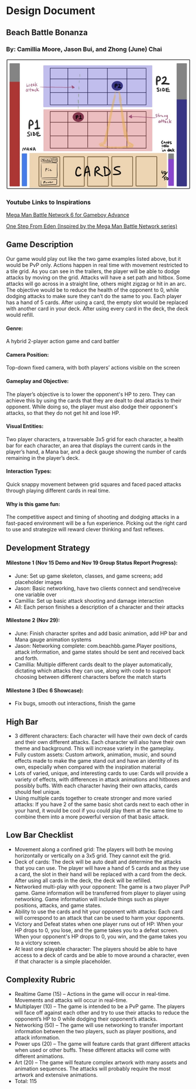 # Design Document
## Beach Battle Bonanza
### By: Camillia Moore, Jason Bui, and Zhong (June) Chai

![A draft sketch of the gameplay screen](images/bbb-draft-screen.png)

### Youtube Links to Inspirations

[Mega Man Battle Network 6 for Gameboy Advance](https://youtu.be/rijz3zamK-w?si=DaAMpN1UEgNRTsSp&t=12)

[One Step From Eden (Inspired by the Mega Man Battle Network series)](https://www.youtube.com/watch?v=0ZZuo7Xpmqs )

## Game Description

Our game would play out like the two game examples listed above, but it would be PvP only. Actions happen in real time with movement restricted to a tile grid. As you can see in the trailers, the player will be able to dodge attacks by moving on the grid. Attacks will have a set path and hitbox. Some attacks will go across in a straight line, others might zigzag or hit in an arc. The objective would be to reduce the health of the opponent to 0, while dodging attacks to make sure they can’t do the same to you. Each player has a hand of 5 cards. After using a card, the empty slot would be replaced with another card in your deck. After using every card in the deck, the deck would refill.

#### Genre:

A hybrid 2-player action game and card battler

#### Camera Position:

Top-down fixed camera, with both players’ actions visible on the screen

#### Gameplay and Objective:

The player’s objective is to lower the opponent's HP to zero. They can achieve this by using the cards that they are dealt to deal attacks to their opponent. While doing so, the player must also dodge their opponent's attacks, so that they do not get hit and lose HP.

#### Visual Entities:

Two player characters, a traversable 3x5 grid for each character, a health bar for each character, an area that displays the current cards in the player’s hand, a Mana bar, and a deck gauge showing the number of cards remaining in the player’s deck.

#### Interaction Types:

Quick snappy movement between grid squares and faced paced attacks through playing different cards in real time.

#### Why is this game fun:

The competitive aspect and timing of shooting and dodging attacks in a fast-paced environment will be a fun experience. Picking out the right card to use and strategize will reward clever thinking and fast reflexes.


## Development Strategy

#### Milestone 1 (Nov 15 Demo and Nov 19 Group Status Report Progress):

- June: Set up game skeleton, classes, and game screens; add placeholder images
- Jason: Basic networking, have two clients connect and send/receive one variable over
- Camillia: Set up basic attack shooting and damage interaction
- All: Each person finishes a description of a character and their attacks 


#### Milestone 2 (Nov 29):

- June: Finish character sprites and add basic animation, add HP bar and Mana gauge animation systems 
- Jason: Networking complete: com.beachbb.game.Player positions, attack information, and game states should be sent and received back and forth.  
- Camillia: Multiple different cards dealt to the player automatically, dictating which attacks they can use, along with code to support choosing between different characters before the match starts 

#### Milestone 3 (Dec 6 Showcase):

- Fix bugs, smooth out interactions, finish the game 


## High Bar

- 3 different characters: Each character will have their own deck of cards and their own different attacks. Each character will also have their own theme and background. This will increase variety in the gameplay. 
- Fully custom assets: Custom artwork, animation, music, and sound effects made to make the game stand out and have an identity of its own, especially when compared with the inspiration material 
- Lots of varied, unique, and interesting cards to use: Cards will provide a variety of effects, with differences in attack animations and hitboxes and possibly buffs. With each character having their own attacks, cards should feel unique. 
- Using multiple cards together to create stronger and more varied attacks: If you have 2 of the same basic shot cards next to each other in your hand, it would be cool if you could play them at the same time to combine them into a more powerful version of that basic attack. 


## Low Bar Checklist

- Movement along a confined grid: The players will both be moving horizontally or vertically on a 3x5 grid. They cannot exit the grid. 
- Deck of cards: The deck will be auto dealt and determine the attacks that you can use. The player will have a hand of 5 cards and as they use a card, the slot in their hand will be replaced with a card from the deck. After using all cards in the deck, the deck will be refilled. 
- Networked multi-play with your opponent: The game is a two player PvP game. Game information will be transferred from player to player using networking. Game information will include things such as player positions, attacks, and game states. 
- Ability to use the cards and hit your opponent with attacks: Each card will correspond to an attack that can be used to harm your opponents. 
- Victory and Defeat states when one player runs out of HP: When your HP drops to 0, you lose, and the game takes you to a defeat screen. When your opponent's HP drops to 0, you win, and the game takes you to a victory screen. 
- At least one playable character: The players should be able to have access to a deck of cards and be able to move around a character, even if that character is a simple placeholder.


## Complexity Rubric

- Realtime Game (15) – Actions in the game will occur in real-time. Movements and attacks will occur in real-time.
- Multiplayer (10) – The game is intended to be a PvP game. The players will face off against each other and try to use their attacks to reduce the opponent’s HP to 0 while dodging their opponent’s attacks.
- Networking (50) – The game will use networking to transfer important information between the two players, such as player positions, and attack information.
- Power ups (20) – The game will feature cards that grant different attacks when used or other buffs. These different attacks will come with different animations.
- Art (20) – The game will feature complex artwork with many assets and animation sequences. The attacks will probably require the most artwork and extensive animations.
- Total: 115 